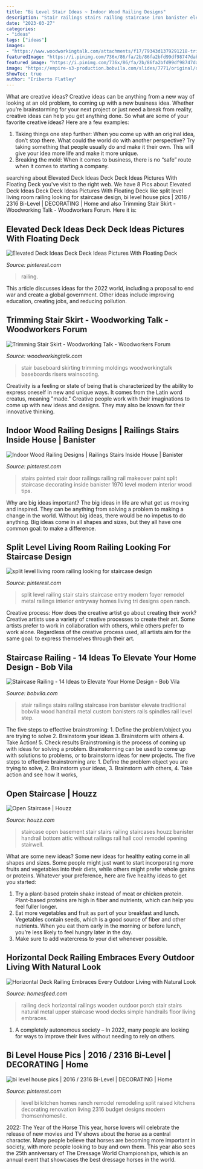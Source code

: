 ```yaml
---
title: "Bi Level Stair Ideas ~ Indoor Wood Railing Designs"
description: "Stair railings stairs railing staircase iron banister elevate traditional bobvila wood handrail metal custom banisters rails spindles rail level step"
date: "2023-03-27"
categories:
- "ideas"
tags: ["ideas"]
images:
- "https://www.woodworkingtalk.com/attachments/f17/79343d1379291218-trimming-stair-skirt-photo-6.jpg"
featuredImage: "https://i.pinimg.com/736x/86/fa/2b/86fa2bfd99df98747dab84b7339d938b.jpg"
featured_image: "https://i.pinimg.com/736x/86/fa/2b/86fa2bfd99df98747dab84b7339d938b.jpg"
image: "https://empire-s3-production.bobvila.com/slides/7771/original/d2ce71c2cd89900b3f68daca6891ecf7.jpg?1591212300"
ShowToc: true
author: "Eriberto Flatley"
---
```



What are creative ideas?
Creative ideas can be anything from a new way of looking at an old problem, to coming up with a new business idea. Whether you’re brainstorming for your next project or just need a break from reality, creative ideas can help you get anything done. So what are some of your favorite creative ideas? Here are a few examples: 
1) Taking things one step further: When you come up with an original idea, don’t stop there. What could the world do with another perspective? Try taking something that people usually do and make it their own. This will give your idea more life and make it more unique. 
2) Breaking the mold: When it comes to business, there is no “safe” route when it comes to starting a company.

	

		
searching about Elevated Deck Ideas Deck Deck Ideas Pictures With Floating Deck you've visit to the right web. We have 8 Pics about Elevated Deck Ideas Deck Deck Ideas Pictures With Floating Deck like split level living room railing looking for staircase design, bi level house pics | 2016 / 2316 Bi-Level | DECORATING | Home and also Trimming Stair Skirt - Woodworking Talk - Woodworkers Forum. Here it is:
		
    
## Elevated Deck Ideas Deck Deck Ideas Pictures With Floating Deck

<img loading=lazy src="https://i.pinimg.com/736x/86/fa/2b/86fa2bfd99df98747dab84b7339d938b.jpg" onerror="this.onerror=null;this.src='https://tse2.mm.bing.net/th?id=OIP.cvA-SF-4FY5WvD9bLSx9NQHaHa&amp;pid=15.1';" alt="Elevated Deck Ideas Deck Deck Ideas Pictures With Floating Deck">

_Source: pinterest.com_

>railing. 

	

This article discusses ideas for the 2022 world, including a proposal to end war and create a global government. Other ideas include improving education, creating jobs, and reducing pollution.

    
## Trimming Stair Skirt - Woodworking Talk - Woodworkers Forum

<img loading=lazy src="https://www.woodworkingtalk.com/attachments/f17/79343d1379291218-trimming-stair-skirt-photo-6.jpg" onerror="this.onerror=null;this.src='https://tse2.mm.bing.net/th?id=OIP.DREXmCz-qMOWgzD3MYbbIQHaFj&amp;pid=15.1';" alt="Trimming Stair Skirt - Woodworking Talk - Woodworkers Forum">

_Source: woodworkingtalk.com_

>stair baseboard skirting trimming moldings woodworkingtalk baseboards risers wainscoting. 

	

Creativity is a feeling or state of being that is characterized by the ability to express oneself in new and unique ways. It comes from the Latin word creatus, meaning "made." Creative people work with their imaginations to come up with new ideas and designs. They may also be known for their innovative thinking.

    
## Indoor Wood Railing Designs | Railings Stairs Inside House | Banister

<img loading=lazy src="https://i.pinimg.com/736x/84/0e/2b/840e2b187895ec62d298bc6b40f8065c.jpg" onerror="this.onerror=null;this.src='https://tse2.mm.bing.net/th?id=OIP.DNKiz5Ezb0Ku0ehyOoXugQHaLH&amp;pid=15.1';" alt="Indoor Wood Railing Designs | Railings Stairs Inside House | Banister">

_Source: pinterest.com_

>stairs painted stair door railings railing rail makeover paint split staircase decorating inside banister 1970 level modern interior wood tips. 

	

Why are big ideas important?
The big ideas in life are what get us moving and inspired. They can be anything from solving a problem to making a change in the world. Without big ideas, there would be no impetus to do anything. Big ideas come in all shapes and sizes, but they all have one common goal: to make a difference.

    
## Split Level Living Room Railing Looking For Staircase Design

<img loading=lazy src="https://i.pinimg.com/736x/0c/fe/df/0cfedfc4ff8ea0f945c0da4368a1fdd7.jpg" onerror="this.onerror=null;this.src='https://tse1.mm.bing.net/th?id=OIP.4BSTDVTbJHcbvf9Jv64e3gHaLI&amp;pid=15.1';" alt="split level living room railing looking for staircase design">

_Source: pinterest.com_

>split level railing stair stairs staircase entry modern foyer remodel metal railings interior entryway homes living tri designs open ranch. 

	

Creative process: How does the creative artist go about creating their work?
Creative artists use a variety of creative processes to create their art. Some artists prefer to work in collaboration with others, while others prefer to work alone. Regardless of the creative process used, all artists aim for the same goal: to express themselves through their art.

    
## Staircase Railing - 14 Ideas To Elevate Your Home Design - Bob Vila

<img loading=lazy src="https://empire-s3-production.bobvila.com/slides/7771/original/d2ce71c2cd89900b3f68daca6891ecf7.jpg?1591212300" onerror="this.onerror=null;this.src='https://tse4.mm.bing.net/th?id=OIP.VgTtw-ZivrgICeLDAkIKvQAAAA&amp;pid=15.1';" alt="Staircase Railing - 14 Ideas to Elevate Your Home Design - Bob Vila">

_Source: bobvila.com_

>stair railings stairs railing staircase iron banister elevate traditional bobvila wood handrail metal custom banisters rails spindles rail level step. 

	

The five steps to effective brainstroming: 1. Define the problem/object you are trying to solve 2. Brainstorm your ideas 3. Brainstorm with others 4. Take Action! 5. Check results
Brainstroming is the process of coming up with ideas for solving a problem. Brainstorming can be used to come up with solutions to problems, or to brainstorm ideas for new projects. The five steps to effective brainstroming are: 1. Define the problem object you are trying to solve, 2. Brainstorm your ideas, 3. Brainstorm with others, 4. Take action and see how it works, 
    
## Open Staircase | Houzz

<img loading=lazy src="https://st.hzcdn.com/fimgs/6571c4c00d89061b_2794-w500-h666-b0-p0--contemporary-staircase.jpg" onerror="this.onerror=null;this.src='https://tse1.mm.bing.net/th?id=OIP.Y0O3uhl8TyP3rl8KVAOBnQHaJ3&amp;pid=15.1';" alt="Open Staircase | Houzz">

_Source: houzz.com_

>staircase open basement stair stairs railing staircases houzz banister handrail bottom attic without railings rail hall cool remodel opening stairwell. 

	

What are some new ideas?
Some new ideas for healthy eating come in all shapes and sizes. Some people might just want to start incorporating more fruits and vegetables into their diets, while others might prefer whole grains or proteins. Whatever your preference, here are five healthy ideas to get you started: 
1) Try a plant-based protein shake instead of meat or chicken protein. Plant-based proteins are high in fiber and nutrients, which can help you feel fuller longer. 
2) Eat more vegetables and fruit as part of your breakfast and lunch. Vegetables contain seeds, which is a good source of fiber and other nutrients. When you eat them early in the morning or before lunch, you’re less likely to feel hungry later in the day. 
3) Make sure to add watercress to your diet whenever possible.

    
## Horizontal Deck Railing Embraces Every Outdoor Living With Natural Look

<img loading=lazy src="https://homesfeed.com/wp-content/uploads/2015/06/yellowish-wooden-porch-design-with-wooden-staircase-and-horizontal-wooden-deck-railing-with-black-metal-combination-of-upper-floor.jpg" onerror="this.onerror=null;this.src='https://tse3.mm.bing.net/th?id=OIP.tnrt3UKcTynqeyYVQ7rzBgHaFj&amp;pid=15.1';" alt="Horizontal Deck Railing Embraces Every Outdoor Living with Natural Look">

_Source: homesfeed.com_

>railing deck horizontal railings wooden outdoor porch stair stairs natural metal upper staircase wood decks simple handrails floor living embraces. 

	

1. A completely autonomous society – In 2022, many people are looking for ways to improve their lives without needing to rely on others.

    
## Bi Level House Pics | 2016 / 2316 Bi-Level | DECORATING | Home

<img loading=lazy src="https://i.pinimg.com/736x/d2/e6/0c/d2e60c0ed4d9d18c1ab7edf70aa7b9ab.jpg" onerror="this.onerror=null;this.src='https://tse4.mm.bing.net/th?id=OIP.4jIe41GmK_E-KI_qbJ5gLAHaE6&amp;pid=15.1';" alt="bi level house pics | 2016 / 2316 Bi-Level | DECORATING | Home">

_Source: pinterest.com_

>level bi kitchen homes ranch remodel remodeling split raised kitchens decorating renovation living 2316 budget designs modern thomsenhomesllc. 

	

2022: The Year of the Horse
This year, horse lovers will celebrate the release of new movies and TV shows about the horse as a central character. Many people believe that horses are becoming more important in society, with more people looking to buy and own them. This year also sees the 25th anniversary of The Dressage World Championships, which is an annual event that showcases the best dressage horses in the world.

